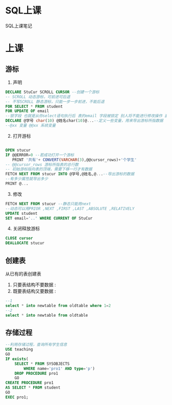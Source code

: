# SQL上课

SQL上课笔记
<!--more-->
# 上课
## 游标
1. 声明
```sql
DECLARE StuCur SCROLL CURSOR --创建一个游标
-- SCROLL 动态游标，可前进可后退
-- 不写SCROLL 静态游标，只能一步一步前进，不能后退
FOR SELECT * FROM student
FOR UPDATE OF email
--锁字段 也就是从你select语句执行后 表的email 字段被锁定 别人将不能进行修改操作 直到你进行update commit后才能修改
DECLARE @学号 char(10) @姓名char(10)@...--定义一些变量，用来导出游标所指数据
--@xx 变量 @@xx 系统变量
```
2. 打开游标

```sql

OPEN stucur
IF @@ERROR=0 --若成功打开一个游标
   PRINT '共有'+ CONVERT(VARCHAR(3),@@cursor_rows)+'个学生'
-- @@cursor_rows 游标所指表的总行数
-- 初始游标指向表的顶端，需要下移一行才有数据
FETCH NEXT FROM stucur INTO @学号,@姓名,@...--导出游标的数据
--有多少属性就导出多少
PRINT @...
```
3. 修改
```sql
FETCH NEXT FROM stucur --静态只能用next
--动态可以用PRIOR ,NEXT ,FIRST ,LAST ,ABSOLUTE ,RELATIVELY
UPDATE student
SET email='..' WHERE CURRENT OF StuCur
```
4. 关闭释放游标
```sql
CLOSE cursor
DEALLOCATE stucur
```

## 创建表

从已有的表创建表

1. 只要表结构不要数据 :
2. 既要表结构又要数据 :

```sql
--1
select * into newtable from oldtable where 1=2
--2
select * into newtable from oldtable
```
## 存储过程

```sql
--利用存储过程，查询所有学生信息
USE teaching
GO
IF exists(
	SELECT * FROM SYSOBJECTS
		WHERE name='pro1' AND type='p')
	DROP PROCEDURE pro1
	GO
CREATE PROCEDURE pro1
AS SELECT * FROM student
GO
EXEC pro1;
```
